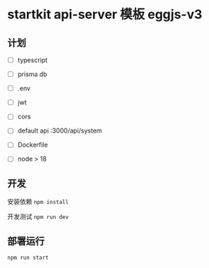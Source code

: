 # startkit api-server 模板 eggjs-v3

## 计划
- [ ] typescript
- [ ] prisma db
- [ ] .env
- [ ] jwt
- [ ] cors
- [ ] default api  :3000/api/system
- [ ] Dockerfile
- [ ] node > 18


## 开发

安装依赖
`npm install`

开发测试
`npm run dev`


## 部署运行

`npm run start`
